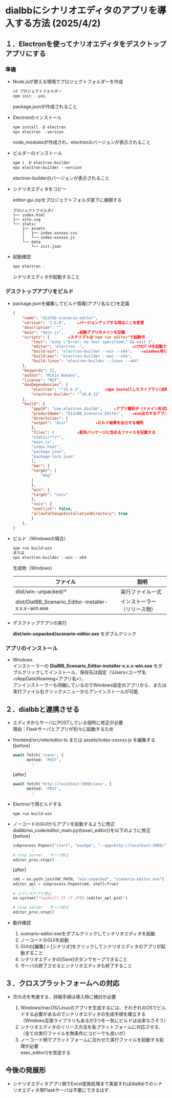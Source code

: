 # dialbbにシナリオエディタのアプリを導入する方法   (2025/4/2)

## １．Electronを使ってナリオエディタをデスクトップアプリにする

### 準備

* Node.jsが使える環境でプロジェクトフォルダーを作成

    ```powershell
    cd プロジェクトフォルダー
    npm init --yes
    ```

    package.jsonが作成されること

* Electronのインストール

    ```powershell
    npm install -D electron
    npx electron --version
    ```

    node_modulesが作成され、electronのバージョンが表示されること

* ビルダーのインストール

    ```powershell
    npm i -D electron-builder
    npx electron-builder --version
    ```

    electron-builderのバージョンが表示されること

* シナリオエディタをコピー

    editor-gui.zipをプロジェクトフォルダ直下に展開する

    ```text
  プロジェクトフォルダ/
    ├── index.html
    ├── vite.svg
    └── static
        ├── assets
        │   ├── index-xxxxxx.css
        │   └── index-xxxxxx.js
        └── data
            └── init.json
    ```

* 起動確認

    ```powershell
    npx electron .
    ```

    シナリオエディタが起動すること

### デスクトップアプリをビルド

* package.jsonを編集してビルド情報(アプリ名など)を定義

    ```json
    {
        "name": "dialbb-scenario-editor",
        "version": "1.0.0",		★バージョンアップする時はここを変更
        "description": "",
        "main": "main.js",		★起動アプリのメインを記載
        "scripts": {		★スクリプトは"npm run editor"で起動可
            "test": "echo \"Error: no test specified\" && exit 1",
            "editor": "electron .",						★ｼﾅﾘｵｴﾃﾞｨﾀを起動する
            "build-win": "electron-builder --win --x64",	★windows用ビルドを起動する
            "build-mac": "electron-builder --mac --x64",
            "build-linux": "electron-builder --linux --x64"
        },
        "keywords": [],
        "author": "Mikio Nakano",
        "license": "MIT",
        "devDependencies": {
            "electron": "^35.0.3",			★npm installしたライブラリ(自動追記)
            "electron-builder": "^26.0.12"
        },
        "build": {
            "appId": "com.electron.dialbb",		★アプリ識別子（ドメイン形式推奨）
            "productName": "DialBB_Scenario_Editor",	★exe出力するアプリ名
            "directories": {
            "output": "dist"			★ビルド結果を出力する場所
            },
            "files": [			★配布パッケージに含めるファイルを記載する
            "static/**/*",
            "main.js",
            "index.html",
            "package.json",
            "package-lock.json"
            ],
            "mac": {
            "target": [
                "dmg"
            ]
            },
            "win": {
            "target": "nsis"
            },
            "nsis": {
            "oneClick": false,
            "allowToChangeInstallationDirectory": true
            }
        },
  }
    ```

* ビルド（Windowsの場合）

    ```powershell
    npm run build-win
    または
    npx electron-builder --win --x64
    ```

    生成物（Windows）

    | ファイル | 説明 |
    |---|---|
    | dist/win-unpacked/* | 実行ファイル一式 |
    | dist/DialBB_Scenario_Editor-installer-x.x.x-win.exe | インストーラー（リリース物） |

* デスクトップアプリの実行

    **dist/win-unpacked/scenario-editor.exe** をダブルクリック

### アプリのインストール

* Windows  
    インストーラーの **DialBB_Scenario_Editor-installer-x.x.x-win.exe** をダブルクリックしてインストール、保存先は固定（\Users\<ユーザ名>\AppData\Roaming\<アプリ名>）、  
    アンインストーラーも同梱しているのでWindows設定のアプリから、または実行ファイル右クリックメニューからアンインストールが可能.

## ２．dialbbと連携させる

* エディタからサーバにPOSTしている個所に修正が必要  
理由：Flaskサーバとアプリが別々に起動するため
* frontend/src/rete/editor.ts または assets/index-xxxxxx.js を編集する  
    [before]

    ```python
    await fetch('/save', {
          method: 'POST',
            ：
    ```

    [after]

    ```python
    await fetch('http://localhost:5000/save', {
          method: 'POST',
            ：
    ```

* Electronで再ビルドする

    ```powershell
    npm run build-win
    ```

* ノーコードのGUIからアプリを起動するように修正  
dialbb/no_code/editor_main.pyのexec_editor()を以下のように修正  
    [before]

    ```python
    subprocess.Popen(["start", "msedge", "--app=http://localhost:5000/"], shell=True)
            ：
    # stop server   サーバ停止
    editor_proc.stop()
    ```

    [after]

    ```python
    cmd = os.path.join(NC_PATH, "win-unpacked", "scenario-editor.exe")
    editor_apl = subprocess.Popen(cmd, shell=True)
            ：
    # エディタアプリ停止
    os.system(f"taskkill /F /T /PID {editor_apl.pid}")

    # stop server   サーバ停止
    editor_proc.stop()
    ```

* 動作確認  
    1. scenario-editor.exeをダブルクリックしてシナリオエディタを起動
    1. ノーコードのGUIを起動
    1. GUIの[編集] > [シナリオ]をクリックしてシナリオエディタのアプリが起動すること
    1. シナリオエディタの[Save]ボタンでセーブできること
    1. サーバの終了させるとシナリオエディタも終了すること

## ３．クロスプラットフォームへの対応

* 次の点を考慮する、詳細手順は導入時に検討が必要

    1. Windows/macOS/Linuxのアプリを生成するには、それぞれのOSでビルドする必要があるのでシナリオエディタの生成手順を確立する  
    （Windows互換ライブラリもあるが3つを一気にビルドは出来なさそう）
    1. シナリオエディタのリリース方法を各プラットフォームに対応させる.  
    （全ての実行ファイルを無条件にコピーでも良いが）
    1. ノーコード側でプラットフォームに合わせた実行ファイルを起動する処理が必要  
    exec_editor()を改造する

## 今後の発展形

* シナリオエディタアプリ側でExcel変換処理まで実装すればdialbbでのシナリオエディタ用Flaskサーバは不要にできるはず.
